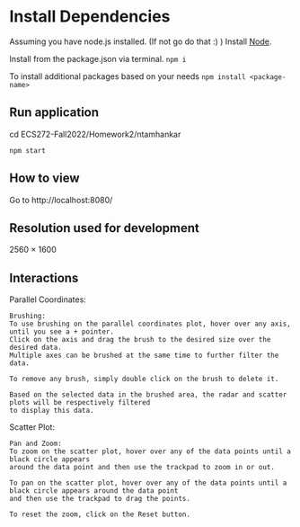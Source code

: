 
# Install Dependencies
Assuming you have node.js installed. (If not go do that :) )
Install [Node](https://nodejs.org/en/).

Install from the package.json via terminal.
`npm i`

To install additional packages based on your needs
`npm install <package-name>`

## Run application
cd ECS272-Fall2022/Homework2/ntamhankar

`npm start`

## How to view
Go to http://localhost:8080/

## Resolution used for development
2560 × 1600


## Interactions

Parallel Coordinates:

    Brushing:
    To use brushing on the parallel coordinates plot, hover over any axis, until you see a + pointer.
    Click on the axis and drag the brush to the desired size over the desired data.
    Multiple axes can be brushed at the same time to further filter the data.

    To remove any brush, simply double click on the brush to delete it.

    Based on the selected data in the brushed area, the radar and scatter plots will be respectively filtered
    to display this data.


Scatter Plot:

    Pan and Zoom:
    To zoom on the scatter plot, hover over any of the data points until a black circle appears
    around the data point and then use the trackpad to zoom in or out.

    To pan on the scatter plot, hover over any of the data points until a black circle appears around the data point
    and then use the trackpad to drag the points.

    To reset the zoom, click on the Reset button.